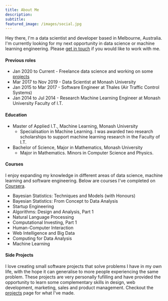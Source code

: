 ```yaml
---
title: About Me
description:
subtitle: 
featured_image: /images/social.jpg
---
```


Hey there, I'm a data scientist and developer based in Melbourne, Australia. I'm currently looking for my next opportunity in data science or machine learning engineering. Please <a href="/contact">get in touch</a> if you would like to work with me.

#### Previous roles
* Jan 2020 to Current - Freelance data science and working on some <a href="/projects">projects</a>
* Mar 2017 to Nov 2019 - Data Scientist at Monash University
* Jan 2015 to Mar 2017 - Software Engineer at Thales (Air Traffic Control Systems)
* Jan 2014 to Jul 2014 - Research Machine Learning Engineer at Monash University Faculty of I.T.


#### Education
* Master of Applied I.T., Machine Learning, Monash University
	* Specialisation in Machine Learning. I was awarded two research scholarships to support machine learning research in the Faculty of I.T.
* Bachelor of Science, Major in Mathematics, Monash University
	* Major in Mathematics. Minors in Computer Science and Physics.


#### Courses
I enjoy expanding my knowledge in different areas of data science, machine learning and software engineering. Below are courses I've completed on <a href="https://www.coursera.org/">Coursera</a>.
* Bayesian Statistics: Techniques and Models (with Honours)
* Bayesian Statistics: From Concept to Data Analysis
* Startup Engineering
* Algorithms: Design and Analysis, Part 1
* Natural Language Processing
* Computational Investing, Part 1
* Human-Computer Interaction
* Web Intelligence and Big Data
* Computing for Data Analysis
* Machine Learning


#### Side Projects
I love creating small software projects that solve problems I have in my own life, with the hope it can generalise to more people experiencing the same problem. These projects are very personally fufilling and have provided the opportunity to learn some complementary skills in design, web development, marketing, sales and product management. Checkout the <a href="/projects">projects</a> page for what I've made.
